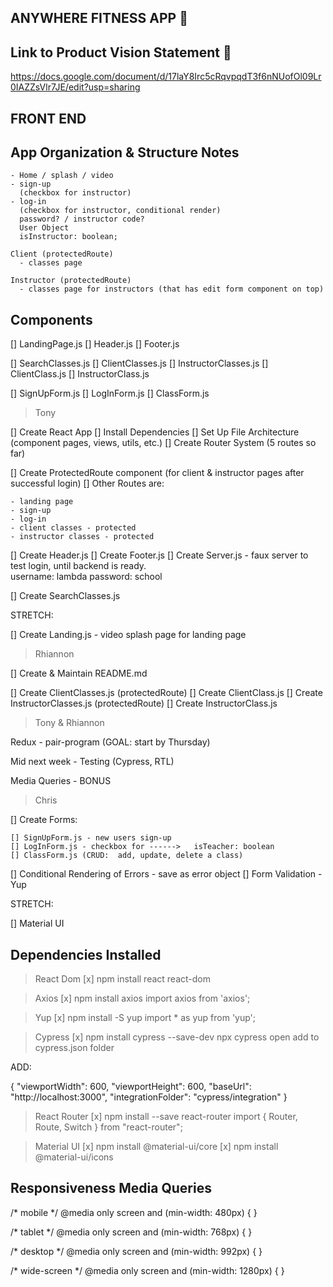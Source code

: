 ## ANYWHERE FITNESS APP 📱 

## Link to Product Vision Statement 📝

https://docs.google.com/document/d/17laY8Irc5cRqvpqdT3f6nNUofOl09Lr0IAZZsVlr7JE/edit?usp=sharing

## FRONT END 

## App Organization & Structure Notes

    - Home / splash / video
    - sign-up
      (checkbox for instructor)
    - log-in
      (checkbox for instructor, conditional render)
      password? / instructor code?
      User Object
      isInstructor: boolean;

    Client (protectedRoute)
      - classes page

    Instructor (protectedRoute)
      - classes page for instructors (that has edit form component on top)

## Components
[] LandingPage.js
[] Header.js 
[] Footer.js 

[] SearchClasses.js
[] ClientClasses.js
[] InstructorClasses.js
[] ClientClass.js
[] InstructorClass.js

[] SignUpForm.js
[] LogInForm.js
[] ClassForm.js



> Tony

[] Create React App
[] Install Dependencies
[] Set Up File Architecture (component pages, views, utils, etc.)
[] Create Router System (5 routes so far)

  [] Create ProtectedRoute component (for client & instructor pages after successful login)
  [] Other Routes are:

    - landing page
    - sign-up
    - log-in
    - client classes - protected
    - instructor classes - protected

[] Create Header.js
[] Create Footer.js
[] Create Server.js - faux server to test login, until backend is ready.  
    username: lambda
    password: school

[] Create SearchClasses.js

STRETCH: 

[] Create Landing.js - video splash page for landing page


>  Rhiannon 

[] Create & Maintain README.md

[] Create ClientClasses.js (protectedRoute)
[] Create ClientClass.js
[] Create InstructorClasses.js (protectedRoute)
[] Create InstructorClass.js

> Tony & Rhiannon

  Redux - pair-program (GOAL: start by Thursday)

  Mid next week - Testing (Cypress, RTL)

  Media Queries - BONUS



> Chris

[] Create Forms:
    
    [] SignUpForm.js - new users sign-up
    [] LogInForm.js - checkbox for ------>   isTeacher: boolean
    [] ClassForm.js (CRUD:  add, update, delete a class)

[] Conditional Rendering of Errors - save as error object
[] Form Validation - Yup

STRETCH:

[] Material UI



## Dependencies Installed

> React Dom
[x] npm install react react-dom

> Axios
[x] npm install axios
import axios from 'axios';

> Yup
[x] npm install -S yup
import * as yup from 'yup';

> Cypress
[x] npm install cypress --save-dev
npx cypress open
add to cypress.json folder

ADD:

{
  "viewportWidth": 600,
  "viewportHeight": 600,
  "baseUrl": "http://localhost:3000",
  "integrationFolder": "cypress/integration"
}

> React Router
[x] npm install --save react-router
import { Router, Route, Switch } from "react-router";

> Material UI
[x] npm install @material-ui/core
[x] npm install @material-ui/icons

## Responsiveness Media Queries
/* mobile  */
@media only screen and (min-width: 480px) {
}

 /* tablet */
@media only screen and (min-width: 768px) {
}

/* desktop */
@media only screen and (min-width: 992px) {
}

/* wide-screen */
@media only screen and (min-width: 1280px) {
}
